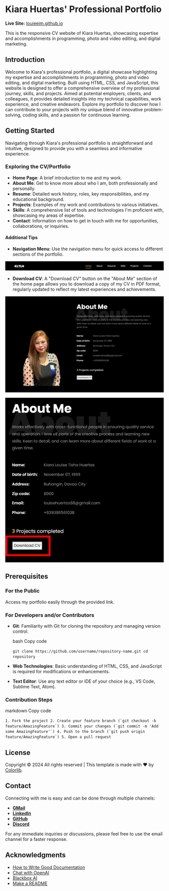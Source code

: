 Kiara Huertas' Professional Portfolio
=====================================

**Live Site:** [louieeim.github.io](https://louieeim.github.io/)

This is the responsive CV website of Kiara Huertas, showcasing expertise and accomplishments in programming, photo and video editing, and digital marketing.

Introduction
------------

Welcome to Kiara's professional portfolio, a digital showcase highlighting my expertise and accomplishments in programming, photo and video editing, and digital marketing. Built using HTML, CSS, and JavaScript, this website is designed to offer a comprehensive overview of my professional journey, skills, and projects. Aimed at potential employers, clients, and colleagues, it provides detailed insights into my technical capabilities, work experience, and creative endeavors. Explore my portfolio to discover how I can contribute to your projects with my unique blend of innovative problem-solving, coding skills, and a passion for continuous learning.

Getting Started
---------------

Navigating through Kiara's professional portfolio is straightforward and intuitive, designed to provide you with a seamless and informative experience.

### Exploring the CV/Portfolio

*   **Home Page**: A brief introduction to me and my work.
*   **About Me**: Get to know more about who I am, both professionally and personally.
*   **Resume**: Detailed work history, roles, key responsibilities, and my educational background.
*   **Projects**: Examples of my work and contributions to various initiatives.
*   **Skills**: A comprehensive list of tools and technologies I'm proficient with, showcasing my areas of expertise.
*   **Contact**: Information on how to get in touch with me for opportunities, collaborations, or inquiries.

#### Additional Tips

*   **Navigation Menu**: Use the navigation menu for quick access to different sections of the portfolio.

  ![Kiara's Portfolio](./images/navbar.png "navbar")

*   **Download CV**: A "Download CV" button on the "About Me" section of the home page allows you to download a copy of my CV in PDF format, regularly updated to reflect my latest experiences and achievements.

  ![Kiara's Portfolio](./images/download1.png "navbar")
    
  ![Kiara's Portfolio](./images/download2.png "navbar")

Prerequisites
-------------

### For the Public

Access my portfolio easily through the provided link.

### For Developers and/or Contributors

*   **Git**: Familiarity with Git for cloning the repository and managing version control.
    
    bash
    Copy code
    
    `git clone https://github.com/username/repository-name.git cd repository`
    
*   **Web Technologies**: Basic understanding of HTML, CSS, and JavaScript is required for modifications or enhancements.
*   **Text Editor**: Use any text editor or IDE of your choice (e.g., VS Code, Sublime Text, Atom).

### Contribution Steps

markdown
Copy code

``1. Fork the project 2. Create your feature branch (`git checkout -b feature/AmazingFeature`) 3. Commit your changes (`git commit -m 'Add some AmazingFeature'`) 4. Push to the branch (`git push origin feature/AmazingFeature`) 5. Open a pull request``

License
-------

Copyright © 2024 All rights reserved | This template is made with ♥ by [Colorlib](https://colorlib.com).

Contact
-------

Connecting with me is easy and can be done through multiple channels:

*   [**GMail**](louisehuertas88@gmail.com)
*   [**LinkedIn**](www.linkedin.com/in/kltlhuertas)
*   [**GitHub**](https://l.facebook.com/l.php?u=https%3A%2F%2Flouieeim.github.io%2F%3Ffbclid%3DIwAR35W8w8D3O7bs-oAIIlJbW7Mqgx3UYhNF04HUFloT4LsjZ-VPUL8uPvg5I_aem_AR9wbmERU-q0DRN6BviLvFsaC1LGzoP9rU3DvjxDDZzuTMvk7lUcTMUY2VyVEMKrH4E3MGIaLyfbtjGHAdRv4PeK&h=AT1m5wg64eMiqU8BAA9hAQit1AIyc3lTMd7Bde4amOUkitu7PYUv2y4jtfzF4ZTQdgUBuxXvLtjvqAC3SDAEsDzjjTSNmyQSTOQUEexxkenXyfcHRxOglEHrEmP3GXBKo1N9UQ)
*   [**Discord**](https://l.facebook.com/l.php?u=http%3A%2F%2Fdiscordapp.com%2Fusers%2F301734829555449856%3Ffbclid%3DIwAR0o8lE3r7dIgE3M2KPFxS8av-10fb7nq-moZqHMyuS5HXqz4hIQZUoxPFs_aem_AR9io3xko-_07Pv-aVfN94b8yiZ9CWDYbHQrGzr6NGkdXa1A6Be2TNJNw0-TU4s3IJeyK7nqVF1DPDT0lqV23Ikl&h=AT1m5wg64eMiqU8BAA9hAQit1AIyc3lTMd7Bde4amOUkitu7PYUv2y4jtfzF4ZTQdgUBuxXvLtjvqAC3SDAEsDzjjTSNmyQSTOQUEexxkenXyfcHRxOglEHrEmP3GXBKo1N9UQ)

For any immediate inquiries or discussions, please feel free to use the email channel for a faster response.

Acknowledgments
---------------

*   [How to Write Good Documentation](https://guides.lib.berkeley.edu/how-to-write-good-documentation)
*   [Chat with OpenAI](https://chat.openai.com/)
*   [Blackbox AI](https://www.blackbox.ai/)
*   [Make a README](https://www.makeareadme.com/)
